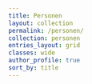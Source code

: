 ```yaml
---
title: Personen
layout: collection
permalink: /personen/
collection: personen
entries_layout: grid
classes: wide
author_profile: true
sort_by: title
---
```

